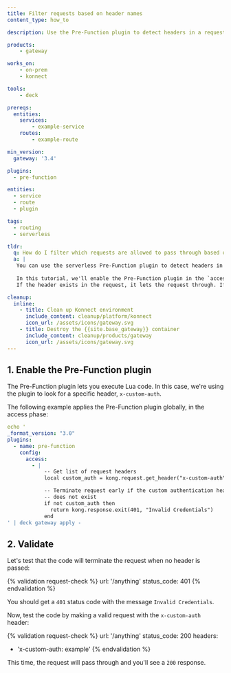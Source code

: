 ```yaml
---
title: Filter requests based on header names
content_type: how_to

description: Use the Pre-Function plugin to detect headers in a request, and either let the request through or terminate it. 

products:
    - gateway

works_on:
    - on-prem
    - konnect

tools:
    - deck

prereqs:
  entities:
    services:
        - example-service
    routes:
        - example-route

min_version:
  gateway: '3.4'

plugins:
  - pre-function

entities:
  - service
  - route
  - plugin

tags:
  - routing
  - serverless

tldr:
  q: How do I filter which requests are allowed to pass through based on the presence of a header?
  a: |
   You can use the serverless Pre-Function plugin to detect headers in a request, and either let the request through or terminate it. 
   
   In this tutorial, we'll enable the Pre-Function plugin in the `access` phase, where it will look for a request with the header `X-Custom-Auth`.
   If the header exists in the request, it lets the request through. If the header doesn’t exist, it terminates the request early.

cleanup:
  inline:
    - title: Clean up Konnect environment
      include_content: cleanup/platform/konnect
      icon_url: /assets/icons/gateway.svg
    - title: Destroy the {{site.base_gateway}} container
      include_content: cleanup/products/gateway
      icon_url: /assets/icons/gateway.svg
---
```


## 1. Enable the Pre-Function plugin

The Pre-Function plugin lets you execute Lua code. In this case, we're using the plugin to look for a specific header, `x-custom-auth`. 

The following example applies the Pre-Function plugin globally, in the access phase:
```yaml
echo '
_format_version: "3.0"
plugins:
  - name: pre-function
    config:
      access:
        - |
            -- Get list of request headers
            local custom_auth = kong.request.get_header("x-custom-auth")

            -- Terminate request early if the custom authentication header
            -- does not exist
            if not custom_auth then
              return kong.response.exit(401, "Invalid Credentials")
            end
' | deck gateway apply -
```

## 2. Validate

Let's test that the code will terminate the request when no header is passed:

{% validation request-check %}
url: '/anything'
status_code: 401
{% endvalidation %}

You should get a `401` status code with the message `Invalid Credentials`.

Now, test the code by making a valid request with the `x-custom-auth` header:

{% validation request-check %}
url: '/anything'
status_code: 200
headers:
- 'x-custom-auth: example'
{% endvalidation %}

This time, the request will pass through and you'll see a `200` response. 